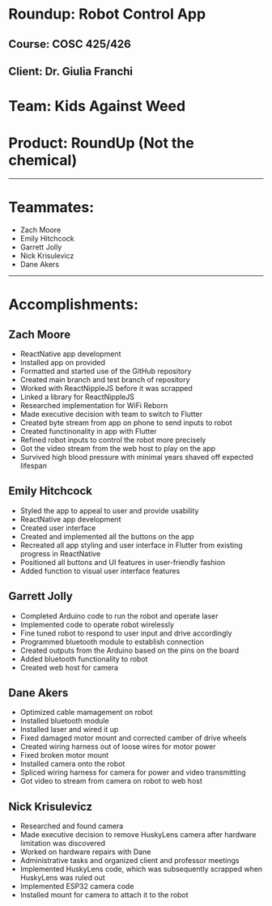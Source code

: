 # Roundup: Robot Control App
## Course: COSC 425/426
## Client: Dr. Giulia Franchi


# Team: Kids Against Weed
# Product: RoundUp (Not the chemical)
---
# Teammates:
* Zach Moore
* Emily Hitchcock
* Garrett Jolly
* Nick Krisulevicz
* Dane Akers
---
# Accomplishments:

## Zach Moore
  - ReactNative app development
  - Installed app on provided
  - Formatted and started use of the GitHub repository
  - Created main branch and test branch of repository
  - Worked with ReactNippleJS before it was scrapped
  - Linked a library for ReactNippleJS
  - Researched implementation for WiFi Reborn
  - Made executive decision with team to switch to Flutter
  - Created byte stream from app on phone to send inputs to robot
  - Created functinonality in app with Flutter
  - Refined robot inputs to control the robot more precisely
  - Got the video stream from the web host to play on the app
  - Survived high blood pressure with minimal years shaved off expected lifespan

## Emily Hitchcock
  - Styled the app to appeal to user and provide usability
  - ReactNative app development
  - Created user interface
  - Created and implemented all the buttons on the app
  - Recreated all app styling and user interface in Flutter from existing progress in ReactNative
  - Positioned all buttons and UI features in user-friendly fashion
  - Added function to visual user interface features

## Garrett Jolly
  - Completed Arduino code to run the robot and operate laser
  - Implemented code to operate robot wirelessly
  - Fine tuned robot to respond to user input and drive accordingly
  - Programmed bluetooth module to establish connection
  - Created outputs from the Arduino based on the pins on the board
  - Added bluetooth functionality to robot
  - Created web host for camera 

## Dane Akers
  - Optimized cable mamagement on robot
  - Installed bluetooth module
  - Installed laser and wired it up
  - Fixed damaged motor mount and corrected camber of drive wheels
  - Created wiring harness out of loose wires for motor power
  - Fixed broken motor mount
  - Installed camera onto the robot
  - Spliced wiring harness for camera for power and video transmitting
  - Got video to stream from camera on robot to web host

## Nick Krisulevicz
  - Researched and found camera
  - Made executive decision to remove HuskyLens camera after hardware limitation was discovered
  - Worked on hardware repairs with Dane
  - Administrative tasks and organized client and professor meetings
  - Implemented HuskyLens code, which was subsequently scrapped when HuskyLens was ruled out
  - Implemented ESP32 camera code
  - Installed mount for camera to attach it to the robot
